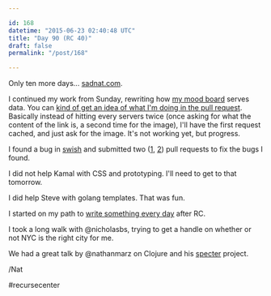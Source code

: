 ```yaml
---

id: 168
datetime: "2015-06-23 02:40:48 UTC"
title: "Day 90 (RC 40)"
draft: false
permalink: "/post/168"

---
```


Only ten more days... [sadnat.com](https://web.archive.org/web/20240522150946/https://sadnat.com:443/).

I continued my work from Sunday, rewriting how [my mood board](https://web.archive.org/web/20250111042421/https://mood.natwelch.com/) serves data. You can [kind of get an idea of what I'm doing in the pull request](https://github.com/icco/inspiration/pull/1/files). Basically instead of hitting every servers twice (once asking for what the content of the link is, a second time for the image), I'll have the first request cached, and just ask for the image. It's not working yet, but progress.

I found a bug in [swish](https://github.com/jeremyw/swish) and submitted two ([1](https://github.com/jeremyw/swish/pull/12), [2](https://github.com/jeremyw/swish/pull/11)) pull requests to fix the bugs I found.

I did not help Kamal with CSS and prototyping. I'll need to get to that tomorrow.

I did help Steve with golang templates. That was fun.

I started on my path to [write something every day](https://web.archive.org/web/20240616115632/https://writing.natwelch.com/post/167) after RC.

I took a long walk with @nicholasbs, trying to get a handle on whether or not NYC is the right city for me.

We had a great talk by @nathanmarz on Clojure and his [specter](https://github.com/nathanmarz/specter) project.

/Nat

#recursecenter

